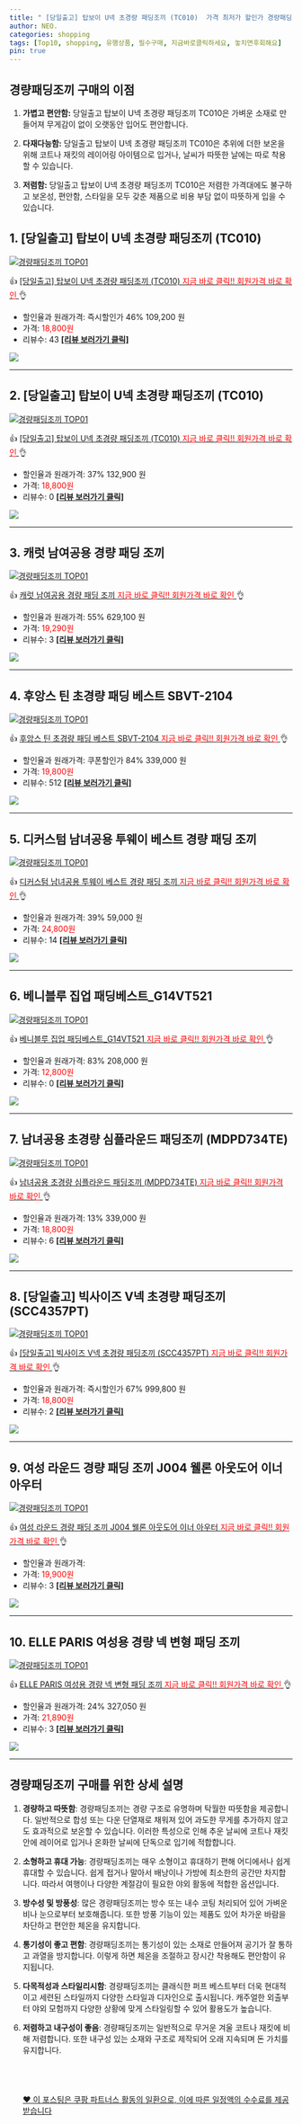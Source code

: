 ```yaml
---
title: " [당일출고] 탑보이 U넥 초경량 패딩조끼 (TC010)  가격 최저가 할인가 경량패딩조끼 최저가 추천 제품 비교"
author: NEO.
categories: shopping
tags: [Top10, shopping, 유행상품, 필수구매, 지금바로클릭하세요, 놓치면후회해요]
pin: true
---
```

## 경량패딩조끼 구매의 이점
1. **가볍고 편안함:** 당일출고 탑보이 U넥 초경량 패딩조끼 TC010은 가벼운 소재로 만들어져 무게감이 없이 오랫동안 입어도 편안합니다.

2. **다재다능함:** 당일출고 탑보이 U넥 초경량 패딩조끼 TC010은 추위에 더한 보온을 위해 코트나 재킷의 레이어링 아이템으로 입거나, 날씨가 따뜻한 날에는 따로 착용할 수 있습니다.

3. **저렴함:** 당일출고 탑보이 U넥 초경량 패딩조끼 TC010은 저렴한 가격대에도 불구하고 보온성, 편안함, 스타일을 모두 갖춘 제품으로 비용 부담 없이 따뜻하게 입을 수 있습니다.

   

## 1.  [당일출고] 탑보이 U넥 초경량 패딩조끼 (TC010) 

[![경량패딩조끼 TOP01](https://thumbnail10.coupangcdn.com/thumbnails/remote/490x490ex/image/vendor_inventory/a923/fef86558279831c8d485c3e24eae9083295e5ae227fa31e2bd20a362456c.jpg)](https://link.coupang.com/re/AFFSDP?lptag=AF3617701&subid=GithubCoopas&pageKey=6874863422&traceid=V0-153&itemId=16458458791&vendorItemId=83648557278)


👍 [ [당일출고] 탑보이 U넥 초경량 패딩조끼 (TC010)  <font color=red> 지금 바로 클릭!! 회원가격 바로 확인 </font> ](https://link.coupang.com/re/AFFSDP?lptag=AF3617701&subid=GithubCoopas&pageKey=6874863422&traceid=V0-153&itemId=16458458791&vendorItemId=83648557278) 👌 


- 할인율과 원래가격: 즉시할인가 46%  109,200   원
- 가격: <span style='color:red'>18,800원</span>
- 리뷰수: 43  [**[리뷰 보러가기 클릭]**](https://link.coupang.com/re/AFFSDP?lptag=AF3617701&subid=GithubCoopas&pageKey=6874863422&traceid=V0-153&itemId=16458458791&vendorItemId=83648557278)

[![](/discount_price.png)](https://link.coupang.com/re/AFFSDP?lptag=AF3617701&subid=GithubCoopas&pageKey=6874863422&traceid=V0-153&itemId=16458458791&vendorItemId=83648557278)

---


   

## 2.  [당일출고] 탑보이 U넥 초경량 패딩조끼 (TC010) 

[![경량패딩조끼 TOP01](https://thumbnail10.coupangcdn.com/thumbnails/remote/490x490ex/image/vendor_inventory/a923/fef86558279831c8d485c3e24eae9083295e5ae227fa31e2bd20a362456c.jpg)](https://link.coupang.com/re/AFFSDP?lptag=AF3617701&subid=GithubCoopas&pageKey=6874863422&traceid=V0-153&itemId=16458458791&vendorItemId=83648557278)


👍 [ [당일출고] 탑보이 U넥 초경량 패딩조끼 (TC010)  <font color=red> 지금 바로 클릭!! 회원가격 바로 확인 </font> ](https://link.coupang.com/re/AFFSDP?lptag=AF3617701&subid=GithubCoopas&pageKey=6874863422&traceid=V0-153&itemId=16458458791&vendorItemId=83648557278) 👌 


- 할인율과 원래가격: 37%  132,900   원
- 가격: <span style='color:red'>18,800원</span>
- 리뷰수: 0  [**[리뷰 보러가기 클릭]**](https://link.coupang.com/re/AFFSDP?lptag=AF3617701&subid=GithubCoopas&pageKey=6874863422&traceid=V0-153&itemId=16458458791&vendorItemId=83648557278)

[![](/discount_price.png)](https://link.coupang.com/re/AFFSDP?lptag=AF3617701&subid=GithubCoopas&pageKey=6874863422&traceid=V0-153&itemId=16458458791&vendorItemId=83648557278)

---


   

## 3.  캐럿 남여공용 경량 패딩 조끼 

[![경량패딩조끼 TOP01](https://thumbnail6.coupangcdn.com/thumbnails/remote/490x490ex/image/retail/images/40908335188890-9b0c5a3d-f267-4b55-beb9-a5cf7247c455.jpg)](https://link.coupang.com/re/AFFSDP?lptag=AF3617701&subid=GithubCoopas&pageKey=2111547273&traceid=V0-153&itemId=3586763411&vendorItemId=71572558401)


👍 [ 캐럿 남여공용 경량 패딩 조끼  <font color=red> 지금 바로 클릭!! 회원가격 바로 확인 </font> ](https://link.coupang.com/re/AFFSDP?lptag=AF3617701&subid=GithubCoopas&pageKey=2111547273&traceid=V0-153&itemId=3586763411&vendorItemId=71572558401) 👌 


- 할인율과 원래가격: 55%  629,100   원
- 가격: <span style='color:red'>19,290원</span>
- 리뷰수: 3  [**[리뷰 보러가기 클릭]**](https://link.coupang.com/re/AFFSDP?lptag=AF3617701&subid=GithubCoopas&pageKey=2111547273&traceid=V0-153&itemId=3586763411&vendorItemId=71572558401)

[![](/discount_price.png)](https://link.coupang.com/re/AFFSDP?lptag=AF3617701&subid=GithubCoopas&pageKey=2111547273&traceid=V0-153&itemId=3586763411&vendorItemId=71572558401)

---


   

## 4.  후앙스 틴 초경량 패딩 베스트 SBVT-2104 

[![경량패딩조끼 TOP01](https://thumbnail6.coupangcdn.com/thumbnails/remote/490x490ex/image/vendor_inventory/0cd2/50d8dc33108fd9a6fbf946204e0a107525c226552d220f2608e66c7ed89d.jpg)](https://link.coupang.com/re/AFFSDP?lptag=AF3617701&subid=GithubCoopas&pageKey=2234263821&traceid=V0-153&itemId=3813067533&vendorItemId=87087287518)


👍 [ 후앙스 틴 초경량 패딩 베스트 SBVT-2104  <font color=red> 지금 바로 클릭!! 회원가격 바로 확인 </font> ](https://link.coupang.com/re/AFFSDP?lptag=AF3617701&subid=GithubCoopas&pageKey=2234263821&traceid=V0-153&itemId=3813067533&vendorItemId=87087287518) 👌 


- 할인율과 원래가격: 쿠폰할인가 84%  339,000   원
- 가격: <span style='color:red'>19,800원</span>
- 리뷰수: 512  [**[리뷰 보러가기 클릭]**](https://link.coupang.com/re/AFFSDP?lptag=AF3617701&subid=GithubCoopas&pageKey=2234263821&traceid=V0-153&itemId=3813067533&vendorItemId=87087287518)

[![](/discount_price.png)](https://link.coupang.com/re/AFFSDP?lptag=AF3617701&subid=GithubCoopas&pageKey=2234263821&traceid=V0-153&itemId=3813067533&vendorItemId=87087287518)

---


   

## 5.  디커스텀 남녀공용 투웨이 베스트 경량 패딩 조끼 

[![경량패딩조끼 TOP01](https://thumbnail10.coupangcdn.com/thumbnails/remote/490x490ex/image/vendor_inventory/7332/e0d036cdc946758d0bf275f265d1ee4a0caa300fb17c1a0fe9f04faf70cc.jpg)](https://link.coupang.com/re/AFFSDP?lptag=AF3617701&subid=GithubCoopas&pageKey=6778089835&traceid=V0-153&itemId=15931987053&vendorItemId=83138999867)


👍 [ 디커스텀 남녀공용 투웨이 베스트 경량 패딩 조끼  <font color=red> 지금 바로 클릭!! 회원가격 바로 확인 </font> ](https://link.coupang.com/re/AFFSDP?lptag=AF3617701&subid=GithubCoopas&pageKey=6778089835&traceid=V0-153&itemId=15931987053&vendorItemId=83138999867) 👌 


- 할인율과 원래가격: 39%  59,000   원
- 가격: <span style='color:red'>24,800원</span>
- 리뷰수: 14  [**[리뷰 보러가기 클릭]**](https://link.coupang.com/re/AFFSDP?lptag=AF3617701&subid=GithubCoopas&pageKey=6778089835&traceid=V0-153&itemId=15931987053&vendorItemId=83138999867)

[![](/discount_price.png)](https://link.coupang.com/re/AFFSDP?lptag=AF3617701&subid=GithubCoopas&pageKey=6778089835&traceid=V0-153&itemId=15931987053&vendorItemId=83138999867)

---


   

## 6.  베니블루 집업 패딩베스트_G14VT521 

[![경량패딩조끼 TOP01](https://thumbnail10.coupangcdn.com/thumbnails/remote/490x490ex/image/vendor_inventory/e1b9/079c6b89715dc99a5659eb41f40dea5449de48eb41d0915eed9a672e16c0.jpg)](https://link.coupang.com/re/AFFSDP?lptag=AF3617701&subid=GithubCoopas&pageKey=6122575457&traceid=V0-153&itemId=11615705401&vendorItemId=88002459441)


👍 [ 베니블루 집업 패딩베스트_G14VT521  <font color=red> 지금 바로 클릭!! 회원가격 바로 확인 </font> ](https://link.coupang.com/re/AFFSDP?lptag=AF3617701&subid=GithubCoopas&pageKey=6122575457&traceid=V0-153&itemId=11615705401&vendorItemId=88002459441) 👌 


- 할인율과 원래가격: 83%  208,000   원
- 가격: <span style='color:red'>12,800원</span>
- 리뷰수: 0  [**[리뷰 보러가기 클릭]**](https://link.coupang.com/re/AFFSDP?lptag=AF3617701&subid=GithubCoopas&pageKey=6122575457&traceid=V0-153&itemId=11615705401&vendorItemId=88002459441)

[![](/discount_price.png)](https://link.coupang.com/re/AFFSDP?lptag=AF3617701&subid=GithubCoopas&pageKey=6122575457&traceid=V0-153&itemId=11615705401&vendorItemId=88002459441)

---


   

## 7.  남녀공용 초경량 심플라운드 패딩조끼 (MDPD734TE) 

[![경량패딩조끼 TOP01](https://thumbnail9.coupangcdn.com/thumbnails/remote/490x490ex/image/vendor_inventory/16bc/99dd98b4fe5a40bb1f6d4105b31fc2e10809c123cd6b8aed9d7904c01afd.jpg)](https://link.coupang.com/re/AFFSDP?lptag=AF3617701&subid=GithubCoopas&pageKey=6840701820&traceid=V0-153&itemId=2150549901&vendorItemId=85263391584)


👍 [ 남녀공용 초경량 심플라운드 패딩조끼 (MDPD734TE)  <font color=red> 지금 바로 클릭!! 회원가격 바로 확인 </font> ](https://link.coupang.com/re/AFFSDP?lptag=AF3617701&subid=GithubCoopas&pageKey=6840701820&traceid=V0-153&itemId=2150549901&vendorItemId=85263391584) 👌 


- 할인율과 원래가격: 13%  339,000   원
- 가격: <span style='color:red'>18,800원</span>
- 리뷰수: 6  [**[리뷰 보러가기 클릭]**](https://link.coupang.com/re/AFFSDP?lptag=AF3617701&subid=GithubCoopas&pageKey=6840701820&traceid=V0-153&itemId=2150549901&vendorItemId=85263391584)

[![](/discount_price.png)](https://link.coupang.com/re/AFFSDP?lptag=AF3617701&subid=GithubCoopas&pageKey=6840701820&traceid=V0-153&itemId=2150549901&vendorItemId=85263391584)

---


   

## 8.  [당일출고] 빅사이즈 V넥 초경량 패딩조끼 (SCC4357PT) 

[![경량패딩조끼 TOP01](https://thumbnail8.coupangcdn.com/thumbnails/remote/490x490ex/image/vendor_inventory/5061/90cdc27950d82ed3f42500b9b2ba5e7915f84db280564cd6fb9aa82f2d56.jpg)](https://link.coupang.com/re/AFFSDP?lptag=AF3617701&subid=GithubCoopas&pageKey=7518941758&traceid=V0-153&itemId=19716579123&vendorItemId=3368172505)


👍 [ [당일출고] 빅사이즈 V넥 초경량 패딩조끼 (SCC4357PT)  <font color=red> 지금 바로 클릭!! 회원가격 바로 확인 </font> ](https://link.coupang.com/re/AFFSDP?lptag=AF3617701&subid=GithubCoopas&pageKey=7518941758&traceid=V0-153&itemId=19716579123&vendorItemId=3368172505) 👌 


- 할인율과 원래가격: 즉시할인가 67%  999,800   원
- 가격: <span style='color:red'>18,800원</span>
- 리뷰수: 2  [**[리뷰 보러가기 클릭]**](https://link.coupang.com/re/AFFSDP?lptag=AF3617701&subid=GithubCoopas&pageKey=7518941758&traceid=V0-153&itemId=19716579123&vendorItemId=3368172505)

[![](/discount_price.png)](https://link.coupang.com/re/AFFSDP?lptag=AF3617701&subid=GithubCoopas&pageKey=7518941758&traceid=V0-153&itemId=19716579123&vendorItemId=3368172505)

---


   

## 9.  여성 라운드 경량 패딩 조끼 J004 웰론 아웃도어 이너 아우터 

[![경량패딩조끼 TOP01](https://thumbnail9.coupangcdn.com/thumbnails/remote/490x490ex/image/vendor_inventory/092f/950281356a512e71230a5baf23e6fbcb1f02256f168522089c0d675e2a9b.jpg)](https://link.coupang.com/re/AFFSDP?lptag=AF3617701&subid=GithubCoopas&pageKey=6080650618&traceid=V0-153&itemId=11270250345&vendorItemId=71531860022)


👍 [ 여성 라운드 경량 패딩 조끼 J004 웰론 아웃도어 이너 아우터  <font color=red> 지금 바로 클릭!! 회원가격 바로 확인 </font> ](https://link.coupang.com/re/AFFSDP?lptag=AF3617701&subid=GithubCoopas&pageKey=6080650618&traceid=V0-153&itemId=11270250345&vendorItemId=71531860022) 👌 


- 할인율과 원래가격: 
- 가격: <span style='color:red'>19,900원</span>
- 리뷰수: 3  [**[리뷰 보러가기 클릭]**](https://link.coupang.com/re/AFFSDP?lptag=AF3617701&subid=GithubCoopas&pageKey=6080650618&traceid=V0-153&itemId=11270250345&vendorItemId=71531860022)

[![](/discount_price.png)](https://link.coupang.com/re/AFFSDP?lptag=AF3617701&subid=GithubCoopas&pageKey=6080650618&traceid=V0-153&itemId=11270250345&vendorItemId=71531860022)

---


   

## 10.  ELLE PARIS 여성용 경량 넥 변형 패딩 조끼 

[![경량패딩조끼 TOP01](https://thumbnail10.coupangcdn.com/thumbnails/remote/490x490ex/image/retail/images/1383039944229339-02b4231d-db41-4bc0-8c72-178aa9e72b38.jpg)](https://link.coupang.com/re/AFFSDP?lptag=AF3617701&subid=GithubCoopas&pageKey=7432579884&traceid=V0-153&itemId=19307404924&vendorItemId=86421731441)


👍 [ ELLE PARIS 여성용 경량 넥 변형 패딩 조끼  <font color=red> 지금 바로 클릭!! 회원가격 바로 확인 </font> ](https://link.coupang.com/re/AFFSDP?lptag=AF3617701&subid=GithubCoopas&pageKey=7432579884&traceid=V0-153&itemId=19307404924&vendorItemId=86421731441) 👌 


- 할인율과 원래가격: 24%  327,050   원
- 가격: <span style='color:red'>21,890원</span>
- 리뷰수: 3  [**[리뷰 보러가기 클릭]**](https://link.coupang.com/re/AFFSDP?lptag=AF3617701&subid=GithubCoopas&pageKey=7432579884&traceid=V0-153&itemId=19307404924&vendorItemId=86421731441)

[![](/discount_price.png)](https://link.coupang.com/re/AFFSDP?lptag=AF3617701&subid=GithubCoopas&pageKey=7432579884&traceid=V0-153&itemId=19307404924&vendorItemId=86421731441)

---
## 경량패딩조끼 구매를 위한 상세 설명
1. **경량하고 따뜻함**: 경량패딩조끼는 경량 구조로 유명하며 탁월한 따뜻함을 제공합니다. 일반적으로 합성 또는 다운 단열재로 채워져 있어 과도한 무게를 추가하지 않고도 효과적으로 보온할 수 있습니다. 이러한 특성으로 인해 추운 날씨에 코트나 재킷 안에 레이어로 입거나 온화한 날씨에 단독으로 입기에 적합합니다.


2. **소형하고 휴대 가능**: 경량패딩조끼는 매우 소형이고 휴대하기 편해 어디에서나 쉽게 휴대할 수 있습니다. 쉽게 접거나 말아서 배낭이나 가방에 최소한의 공간만 차지합니다. 따라서 여행이나 다양한 계절감이 필요한 야외 활동에 적합한 옵션입니다.


3. **방수성 및 방풍성**: 많은 경량패딩조끼는 방수 또는 내수 코팅 처리되어 있어 가벼운 비나 눈으로부터 보호해줍니다. 또한 방풍 기능이 있는 제품도 있어 차가운 바람을 차단하고 편안한 체온을 유지합니다.


4. **통기성이 좋고 편함**: 경량패딩조끼는 통기성이 있는 소재로 만들어져 공기가 잘 통하고 과열을 방지합니다. 이렇게 하면 체온을 조절하고 장시간 착용해도 편안함이 유지됩니다.


5. **다목적성과 스타일리시함**: 경량패딩조끼는 클래식한 퍼프 베스트부터 더욱 현대적이고 세련된 스타일까지 다양한 스타일과 디자인으로 출시됩니다. 캐주얼한 외출부터 야외 모험까지 다양한 상황에 맞게 스타일링할 수 있어 활용도가 높습니다.


6. **저렴하고 내구성이 좋음**: 경량패딩조끼는 일반적으로 무거운 겨울 코트나 재킷에 비해 저렴합니다. 또한 내구성 있는 소재와 구조로 제작되어 오래 지속되며 돈 가치를 유지합니다.<br><br><br><br><br> [ ❤  이 포스팅은 쿠팡 파트너스 활동의 일환으로, 이에 따른 일정액의 수수료를 제공받습니다](https://link.coupang.com/a/bcEFyh)